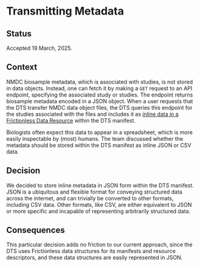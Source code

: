 # Transmitting Metadata

## Status

Accepted 19 March, 2025.

## Context

NMDC biosample metadata, which is associated with studies, is not stored in data
objects. Instead, one can fetch it by making a `GET` request to an API endpoint,
specifying the associated study or studies. The endpoint returns biosample
metadata encoded in a JSON object. When a user requests that the DTS transfer
NMDC data object files, the DTS queries this endpoint for the studies associated
with the files and includes it as [inline data in a Frictionless Data Resource](https://specs.frictionlessdata.io/data-resource/#data-location)
within the DTS manifest.

Biologists often expect this data to appear in a spreadsheet, which is more
easily inspectable by (most) humans. The team discussed whether the metadata
should be stored within the DTS manifest as inline JSON or CSV data.

## Decision

We decided to store inline metadata in JSON form within the DTS manifest. JSON
is a ubiquitous and flexible format for conveying structured data across the
internet, and can trivially be converted to other formats, including CSV data.
Other formats, like CSV, are either equivalent to JSON or more specific and
incapable of representing arbitrarily structured data.

## Consequences

This particular decision adds no friction to our current approach, since
the DTS uses Frictionless data structures for its manifests and resource
descriptors, and these data structures are easily represented in JSON.
